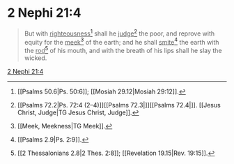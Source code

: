 # 2 Nephi 21:4

> But with <u>righteousness</u>[^a] shall he <u>judge</u>[^b] the poor, and reprove with equity for the <u>meek</u>[^c] of the earth; and he shall <u>smite</u>[^d] the earth with the <u>rod</u>[^e] of his mouth, and with the breath of his lips shall he slay the wicked.

[2 Nephi 21:4](https://www.churchofjesuschrist.org/study/scriptures/bofm/2-ne/21?lang=eng&id=p4#p4)


[^a]: [[Psalms 50.6|Ps. 50:6]]; [[Mosiah 29.12|Mosiah 29:12]].  
[^b]: [[Psalms 72.2|Ps. 72:4 (2–4)]][[Psalms 72.3|]][[Psalms 72.4|]]. [[Jesus Christ, Judge|TG Jesus Christ, Judge]].  
[^c]: [[Meek, Meekness|TG Meek]].  
[^d]: [[Psalms 2.9|Ps. 2:9]].  
[^e]: [[2 Thessalonians 2.8|2 Thes. 2:8]]; [[Revelation 19.15|Rev. 19:15]].  
